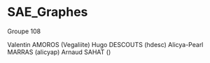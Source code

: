 # SAE_Graphes

Groupe 108 

Valentin AMOROS (Vegaliite)
Hugo DESCOUTS (hdesc)
Alicya-Pearl MARRAS (alicyap)
Arnaud SAHAT ()
